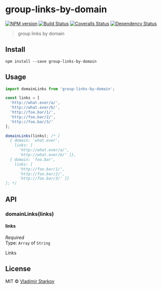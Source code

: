 # group-links-by-domain

[![NPM version][npm-image]][npm-url]
[![Build Status][travis-image]][travis-url]
[![Coveralls Status][coveralls-image]][coveralls-url]
[![Dependency Status][depstat-image]][depstat-url]

> group links by domain

## Install

    npm install --save group-links-by-domain

## Usage

```js
import domainLinks from 'group-links-by-domain';

const links = [
  'http://what.ever/a/',
  'http://what.ever/b/',
  'http://foo.bar/1/',
  'http://foo.bar/2/',
  'http://foo.bar/3/'
];

domainLinks(links); /* [
  { domain: 'what.ever',
    links: [
      'http://what.ever/a/',
      'http://what.ever/b/' ]},
  { domain: 'foo.bar',
    links: [
      'http://foo.bar/1/',
      'http://foo.bar/2/',
      'http://foo.bar/3/' ]}
]; */
```

## API

### domainLinks(links)

#### links

*Required*  
Type: `Array` of `String`

Links

## License

MIT © [Vladimir Starkov](https://iamstarkov.com)

[npm-url]: https://npmjs.org/package/group-links-by-domain
[npm-image]: https://img.shields.io/npm/v/group-links-by-domain.svg?style=flat-square

[travis-url]: https://travis-ci.org/iamstarkov/group-links-by-domain
[travis-image]: https://img.shields.io/travis/iamstarkov/group-links-by-domain.svg?style=flat-square

[coveralls-url]: https://coveralls.io/r/iamstarkov/group-links-by-domain
[coveralls-image]: https://img.shields.io/coveralls/iamstarkov/group-links-by-domain.svg?style=flat-square

[depstat-url]: https://david-dm.org/iamstarkov/group-links-by-domain
[depstat-image]: https://david-dm.org/iamstarkov/group-links-by-domain.svg?style=flat-square
